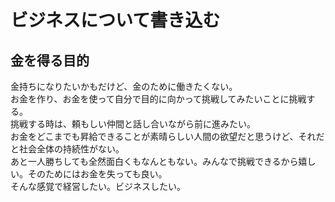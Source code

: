 # ビジネスについて書き込む

## 金を得る目的
金持ちになりたいかもだけど、金のために働きたくない。<br>
お金を作り、お金を使って自分で目的に向かって挑戦してみたいことに挑戦する。<br>
挑戦する時は、頼もしい仲間と話し合いながら前に進みたい。<br>
お金をどこまでも昇給できることが素晴らしい人間の欲望だと思うけど、それだと社会全体の持続性がない。<br>
あと一人勝ちしても全然面白くもなんともない。みんなで挑戦できるから嬉しい。そのためにはお金を失っても良い。<br>
そんな感覚で経営したい。ビジネスしたい。